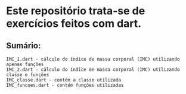 # Este repositório trata-se de exercícios feitos com dart.

## Sumário:
    IMC_1.dart - cálculo do índice de massa corporal (IMC) utilizando apenas funções
    IMC_2.dart - cálculo do índice de massa corporal (IMC) utilizando classe e funções
    IMC_classe.dart - contém a classe utilizada
    IMC_funcoes.dart - contém funções utilizadas
